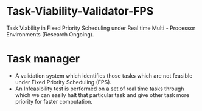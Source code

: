 # Task-Viability-Validator-FPS
Task Viability in Fixed Priority Scheduling under Real time Multi - Processor Environments (Research Ongoing). 

# Task manager
- A validation system which identifies those tasks which are not feasible under Fixed Priority Scheduling (FPS).
- An Infeasibility test is performed on a set of real time tasks through which we can easily halt that particular task and give other task more priority for faster computation.
    
